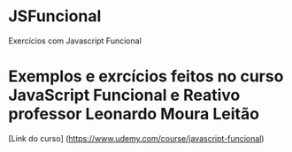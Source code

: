 # JSFuncional
Exercícios com Javascript Funcional

# Exemplos e exrcícios feitos no curso JavaScript Funcional e Reativo professor Leonardo Moura Leitão

[Link do curso] (https://www.udemy.com/course/javascript-funcional)


